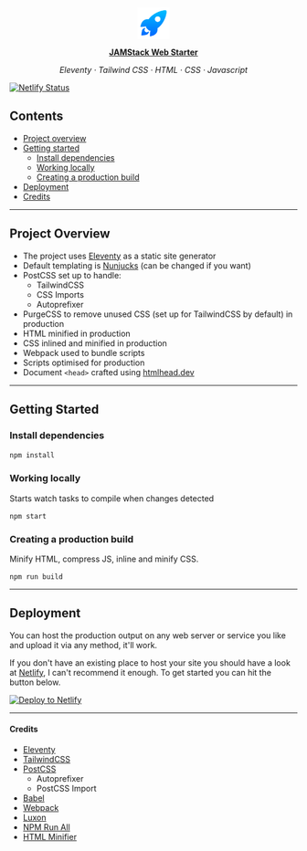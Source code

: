 <p align="center">
	<img src="/src/static/icon.svg" alt="Rocket icon" width="56" align="center" />
</p>

<p align="center"><a href="https://webstarter.chriscollins.me"><strong>JAMStack Web Starter</strong></a></p>

<p align="center"><em>Eleventy · Tailwind CSS · HTML · CSS · Javascript</em></p>

[![Netlify Status](https://api.netlify.com/api/v1/badges/072ca008-b51c-47eb-8989-d946931660c9/deploy-status)](https://app.netlify.com/sites/rickhocutt/deploys)

## Contents

- [Project overview](#project-overview)
- [Getting started](#getting-started)
	- [Install dependencies](#install-dependencies)
	- [Working locally](#working-locally)
	- [Creating a production build](#creating-a-production-build)
- [Deployment](#deployment)
- [Credits](#credits)

---

## Project Overview

- The project uses [Eleventy](https://11ty.io) as a static site generator
- Default templating is [Nunjucks](https://mozilla.github.io/nunjucks/) (can be changed if you want)
- PostCSS set up to handle:
	- TailwindCSS
	- CSS Imports
	- Autoprefixer
- PurgeCSS to remove unused CSS (set up for TailwindCSS by default) in production
- HTML minified in production
- CSS inlined and minified in production
- Webpack used to bundle scripts
- Scripts optimised for production
- Document `<head>` crafted using [htmlhead.dev](https://htmlhead.dev)

---

## Getting Started

### Install dependencies

```
npm install
```

### Working locally
Starts watch tasks to compile when changes detected

```
npm start
```

### Creating a production build
Minify HTML, compress JS, inline and minify CSS.

```
npm run build
```

---

## Deployment

You can host the production output on any web server or service you like and upload it via any method, it'll work.

If you don't have an existing place to host your site you should have a look at [Netlify](https://www.netlify.com), I can't recommend it enough. To get started you can hit the button below.

[![Deploy to Netlify](https://www.netlify.com/img/deploy/button.svg)](https://app.netlify.com/start/deploy?repository=https://github.com/scottishstoater/jamstack-web-starter)

---

#### Credits

- [Eleventy](https://11ty.io)
- [TailwindCSS](https://tailwindcss.com/)
- [PostCSS](https://github.com/postcss)
	- Autoprefixer
	- PostCSS Import
- [Babel](https://babeljs.io/)
- [Webpack](https://webpack.js.org/)
- [Luxon](https://moment.github.io/luxon/)
- [NPM Run All](https://www.npmjs.com/package/npm-run-all)
- [HTML Minifier](https://www.npmjs.com/package/html-minifier)